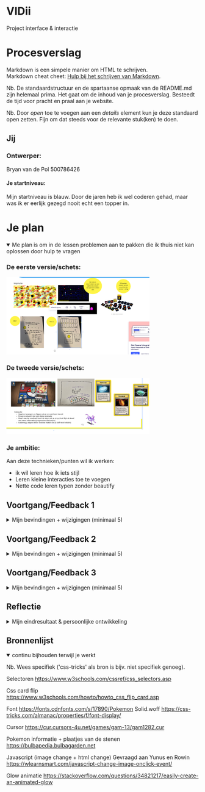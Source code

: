 # VIDii
Project interface &amp; interactie




# Procesverslag
Markdown is een simpele manier om HTML te schrijven.  
Markdown cheat cheet: [Hulp bij het schrijven van Markdown](https://github.com/adam-p/markdown-here/wiki/Markdown-Cheatsheet).

Nb. De standaardstructuur en de spartaanse opmaak van de README.md zijn helemaal prima. Het gaat om de inhoud van je procesverslag. Besteedt de tijd voor pracht en praal aan je website.

Nb. Door *open* toe te voegen aan een *details* element kun je deze standaard open zetten. Fijn om dat steeds voor de relevante stuk(ken) te doen.





## Jij

### Ontwerper:
Bryan van de Pol 
500786426

#### Je startniveau:
Mijn startniveau is blauw. Door de jaren heb ik wel coderen gehad, maar was ik er eerlijk gezegd nooit echt een topper in. 

# Je plan

<details open>
  <summary> Me plan is om in de lessen problemen aan te pakken die ik thuis niet kan oplossen door hulp te vragen </summary>

  ### De eerste versie/schets:
  <img src="readme-images/idee1.PNG" width="375px" alt="eerste schets">

  ### De tweede versie/schets:
  <img src="readme-images/idee2.PNG" width="375px" alt="tweede schets">
    
    
  ### Je ambitie: 
  Aan deze technieken/punten wil ik werken:
  - ik wil leren hoe ik iets stijl
  - Leren kleine interacties toe te voegen
  - Nette code leren typen zonder beautify
 
</details>


## Voortgang/Feedback 1

<details>
  <summary>Mijn bevindingen + wijzigingen (minimaal 5)</summary>

  ### Bevinding 1:
  Idee 1 (pacman tijdlijn) is niet divers genoeg

  #### oplossing:
  Nieuw idee bedacht waarbij ik heb gekozen om ipv het tijdlijn idee met pacman te kiezen voor

  ### Bevinding 2:
  Te veel gebruik van classes ik heb ondervonden dat het gebruik van selectoren (elementen) gewenst is 

  #### oplossing:
  Opgezocht op w3 school hoe dit ongeveer werkte om mijn geheugen op te frissen
    
  ### Bevinding 3:
  Card flip werkt niet

  #### oplossing:
  Gekeken of ik juist de selectoren had gebruikt dit bleek niet te kloppen
  
  ### Bevinding 4:
  Kan maar 1 kaart laten zien

  #### oplossing:
  Gevraagd aan rowin hoe ik er voor zorg dat ik just article ul li ul li toon met daarbij een kaart, zodat ze ook apart aan te passen zijn in css
    
  ### Bevinding 5:
  Kaarten staan niet goed gepositioneerd

  #### oplossing:
  Gekeken in chrome onder padding en deze in css weggehaald indien het niet nodig was (ook een flex container gemaakt met justify content)
      

      

</details>




## Voortgang/Feedback 2

<details>
  <summary>Mijn bevindingen + wijzigingen (minimaal 5)</summary>
  
  ### Bevinding 1:
  Commentaar is niet duidelijk of in het engels

  #### oplossing:
  Door mijn commentaar gegaan en deze duidelijker gemaakt voor anderen


  ### Bevinding 2:
  Javascript veranderd de image niet als ik op een kaart klik

  #### oplossing:
  Getest of dit met een button werkt (dit werkt) uiteindelijk bleek ik de selector niet goed te hebben getypt waardoor ik het element van de kaart niet        selecteerde

  ### Bevinding 3:
  Ik wil de lettertype van pokemon gebruiken, zodat het meer bij pokemon past. Alleen bij het inladen werkt deze niet op andere devices
  
  #### oplossing:
  Fontface toegevoegd met een url, zodat deze word overgenomen op andere devices
  
  ### Bevinding 4:
  Gradient wordt bij elke kaart hetzelfde toegepast en niet uniek per kaart
  
  ### oplossing:
  nieuwe selectoren gemaakt specifiek voor elke unieke kaart, zodat ik deze in css kan aanpassen
    
  ### Bevinding 5:
  Het is nog niet mogelijk om doormiddel van tab door de elementen van mijn pagina te gaan
  
  ### oplossing:
  Online gekeken en ik kwam erachter dat een image niet selecteerbaar is. De oplossing hiervoor is het een button te maken.

</details>



## Voortgang/Feedback 3

<details>
  <summary>Mijn bevindingen + wijzigingen (minimaal 5)</summary>
  
  ### Bevinding 1:
  De pokemon kaart was niet mooi afgerond, waardoor er witruimte was

  #### oplossing:
  Border radius toegepast aan de voorkant, zodat het gelijk is (ook aan de boxshadow, zodat het de vorm volgt)

  ### Bevinding 2:
  Volgorde code klopte niet, elementen die voor de hele pagina waren stonden onderaan (zoals cursor of font)
 
  #### oplossing:
  Nogmaals door de code gegaan, zodat zulke elementen netjes bovenaan staan

  ### Bevinding 3:
  Toevoegen button om het selecteerbaar te maken werkt niet, omdat dan de css stijl van de kaart er niet meer is

  #### oplossing:
  Button onder de kaart doen, maar positioneren en stijlen. Dit zorgde ervoor dat de pokemon kaart te stijlen is met een leuke effect indien deze of :hover wordt of getabbed wordt. 
    
  ### Bevinding 4:
  Ik heb hier en daar code staan die niet van toepassing was, maar als test werd gebruikt

  #### oplossing:
  Door me code heen gegaan en verwijderd wat niet nodig was
    
  ### Bevinding 5:
  Bij het uploaden naar github kwamen de images niet goed over of werden niet goed getoond

  #### oplossing:
  ./images ipv ../images en opgelet onder eigenschappen of er niet PNG of png stond (github is case sensitive)
  
  ### Bevinding 6:
  De informatie onder de stenen, is niet erg informatief

  #### oplossing:
  Informatie opgezocht over het gebruik van de stenen en in welke toepassing, zodat de lezer meer heeft aan de informatie
    
    

</details>




## Reflectie

<details>
  <summary>Mijn eindresultaat & persoonlijke ontwikkeling</summary>

  ### Je uitkomst - karakteristiek screenshot(s):
  
  Dit is het uiteindelijke resultaat 8 pokemonkaarten die klikbaar, hoverbaar en tabbaar zijn waarbij als je erop klikt eevee veranderd naar een andere evolutie
  <img src="readme-images/voorbeeld1.png" width="375px" alt="final ontwerp">


  ### Dit ging goed/Heb ik geleerd: 
  Korte omschrijving met plaatje(s)
  Ik heb geleerd beter met css te stijlen op basis van een plaatje. Ik had een pokemon kaart tijdens het cssen er naast gezet en ben zo langzamerhand deze gaan na maken.
  <img src="readme-images/voorbeeld2.png" width="375px" alt="top">


  ### Dit was lastig/Is niet gelukt:
  Korte omschrijving met plaatje(s)
   Het is me jammer genoeg niet gelukt een keyframe animatie te maken van de transitie tussen pokemons. Ik had gelezen dat het te maken had met het feit dat ik de image inlaad via javascript en heb geprobeerd dit in css nog aan te passen maar dit lukte jammer genoeg niet. 
  <img src="readme-images/voorbeeld3.png" width="375px" alt="bummer">
</details>





## Bronnenlijst

<details open>
<summary>continu bijhouden terwijl je werkt</summary>

Nb. Wees specifiek ('css-tricks' als bron is bijv. niet specifiek genoeg).

Selectoren
https://www.w3schools.com/cssref/css_selectors.asp

Css card flip    
https://www.w3schools.com/howto/howto_css_flip_card.asp
    
Font
https://fonts.cdnfonts.com/s/17890/Pokemon Solid.woff
https://css-tricks.com/almanac/properties/f/font-display/
    
Cursor
https://cur.cursors-4u.net/games/gam-13/gam1282.cur
    
Pokemon informatie + plaatjes van de stenen
https://bulbapedia.bulbagarden.net
    
Javascript (image change + html change)
Gevraagd aan Yunus en Rowin
https://wlearnsmart.com/javascript-change-image-onclick-event/
    
Glow animatie
https://stackoverflow.com/questions/34821217/easily-create-an-animated-glow


</details>
